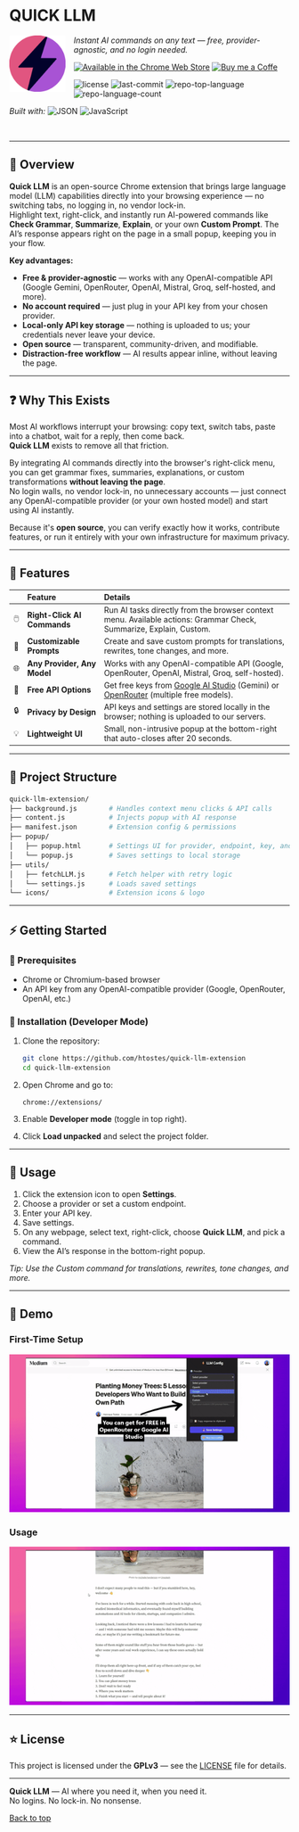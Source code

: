<div id="top">

# QUICK LLM

<img src="icons/logo.svg" width="20%" align="left" style="margin-right: 15px">

<em>Instant AI commands on any text — free, provider-agnostic, and no login needed.</em>

[![Available in the Chrome Web Store](https://img.shields.io/badge/Add%20to%20Chrome-4285F4?logo=google-chrome&logoColor=white&style=for-the-badge&color=blueviolet)](https://chrome.google.com/webstore/detail/fkgkmfghdnniolojflnpmhdibhnapilp)
[![Buy me a Coffe](https://img.shields.io/badge/Buy%20Me%20a%20Coffe-4285F4?logo=kofi&logoColor=white&style=for-the-badge&color=blueviolet)](https://ko-fi.com/I2I31IJ3HP)

<img src="https://img.shields.io/github/license/htostes/quick-llm-extension?style=for-the-badge&logo=opensourceinitiative&logoColor=white&color=blueviolet" alt="license">
<img src="https://img.shields.io/github/last-commit/htostes/quick-llm-extension?style=for-the-badge&logo=git&logoColor=white&color=blueviolet" alt="last-commit">
<img src="https://img.shields.io/github/languages/top/htostes/quick-llm-extension?style=for-the-badge&color=blueviolet" alt="repo-top-language">
<img src="https://img.shields.io/github/languages/count/htostes/quick-llm-extension?style=for-the-badge&color=blueviolet" alt="repo-language-count">

<em>Built with:</em>
<img src="https://img.shields.io/badge/JSON-000000.svg?style=for-the-badge&logo=JSON&logoColor=white" alt="JSON">
<img src="https://img.shields.io/badge/JavaScript-F7DF1E.svg?style=for-the-badge&logo=JavaScript&logoColor=black" alt="JavaScript">

<br clear="left"/>

</div>

---

## 🔮 Overview

**Quick LLM** is an open-source Chrome extension that brings large language model (LLM) capabilities directly into your browsing experience — no switching tabs, no logging in, no vendor lock-in.  
Highlight text, right-click, and instantly run AI-powered commands like **Check Grammar**, **Summarize**, **Explain**, or your own **Custom Prompt**. The AI’s response appears right on the page in a small popup, keeping you in your flow.

**Key advantages:**

-   **Free & provider-agnostic** — works with any OpenAI-compatible API (Google Gemini, OpenRouter, OpenAI, Mistral, Groq, self-hosted, and more).
-   **No account required** — just plug in your API key from your chosen provider.
-   **Local-only API key storage** — nothing is uploaded to us; your credentials never leave your device.
-   **Open source** — transparent, community-driven, and modifiable.
-   **Distraction-free workflow** — AI results appear inline, without leaving the page.

---

## ❓ Why This Exists

Most AI workflows interrupt your browsing: copy text, switch tabs, paste into a chatbot, wait for a reply, then come back.  
**Quick LLM** exists to remove all that friction.

By integrating AI commands directly into the browser's right-click menu, you can get grammar fixes, summaries, explanations, or custom transformations **without leaving the page**.  
No login walls, no vendor lock-in, no unnecessary accounts — just connect any OpenAI-compatible provider (or your own hosted model) and start using AI instantly.

Because it's **open source**, you can verify exactly how it works, contribute features, or run it entirely with your own infrastructure for maximum privacy.

---

## 💫 Features

|     | Feature                     | Details                                                                                                                                    |
| :-: | :-------------------------- | :----------------------------------------------------------------------------------------------------------------------------------------- |
| 🖱️  | **Right-Click AI Commands** | Run AI tasks directly from the browser context menu. Available actions: Grammar Check, Summarize, Explain, Custom.                         |
| 📝  | **Customizable Prompts**    | Create and save custom prompts for translations, rewrites, tone changes, and more.                                                         |
| 🌐  | **Any Provider, Any Model** | Works with any OpenAI-compatible API (Google, OpenRouter, OpenAI, Mistral, Groq, self-hosted).                                             |
| 🎁  | **Free API Options**        | Get free keys from [Google AI Studio](https://aistudio.google.com) (Gemini) or [OpenRouter](https://openrouter.ai) (multiple free models). |
| 🔒  | **Privacy by Design**       | API keys and settings are stored locally in the browser; nothing is uploaded to our servers.                                               |
| 💡  | **Lightweight UI**          | Small, non-intrusive popup at the bottom-right that auto-closes after 20 seconds.                                                          |

---

## 🌌 Project Structure

```sh
quick-llm-extension/
├── background.js        # Handles context menu clicks & API calls
├── content.js           # Injects popup with AI response
├── manifest.json        # Extension config & permissions
├── popup/
│   ├── popup.html       # Settings UI for provider, endpoint, key, and model
│   └── popup.js         # Saves settings to local storage
├── utils/
│   ├── fetchLLM.js      # Fetch helper with retry logic
│   └── settings.js      # Loads saved settings
└── icons/               # Extension icons & logo
```

---

## ⚡ Getting Started

### 💠 Prerequisites

-   Chrome or Chromium-based browser
-   An API key from any OpenAI-compatible provider (Google, OpenRouter, OpenAI, etc.)

### 🔷 Installation (Developer Mode)

1. Clone the repository:

    ```sh
    git clone https://github.com/htostes/quick-llm-extension
    cd quick-llm-extension
    ```

2. Open Chrome and go to:
    ```
    chrome://extensions/
    ```
3. Enable **Developer mode** (toggle in top right).
4. Click **Load unpacked** and select the project folder.

---

## 🔹 Usage

1. Click the extension icon to open **Settings**.
2. Choose a provider or set a custom endpoint.
3. Enter your API key.
4. Save settings.
5. On any webpage, select text, right-click, choose **Quick LLM**, and pick a command.
6. View the AI’s response in the bottom-right popup.

_Tip: Use the Custom command for translations, rewrites, tone changes, and more._

---

## 🎥 Demo

### First-Time Setup

![Quick LLM - First Time Configuration](demo/first_time_setup.gif)

### Usage

![Quick LLM - Usage Example](demo/usage.gif)

---

## ⭐ License

This project is licensed under the **GPLv3** — see the [LICENSE](LICENSE) file for details.

---

**Quick LLM** — AI where you need it, when you need it.  
No logins. No lock-in. No nonsense.

[Back to top](#top)
